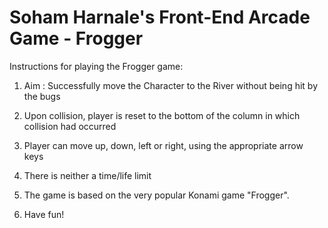 Soham Harnale's Front-End Arcade Game - Frogger
===============================

Instructions for playing the Frogger game:

1) Aim : Successfully move the Character to the River without being hit by the bugs

2) Upon collision, player is reset to the bottom of the column in which collision had occurred

3) Player can move up, down, left or right, using the appropriate arrow keys

4) There is neither a time/life limit

4) The game is based on the very popular Konami game "Frogger".

5) Have fun!